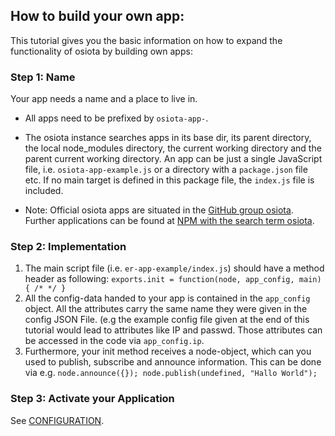 ## How to build your own app:

This tutorial gives you the basic information on how to expand the functionality of osiota by building own apps:

### Step 1: Name

Your app needs a name and a place to live in.

* All apps need to be prefixed by ``osiota-app-``.
* The osiota instance searches apps in its base dir, its parent directory, the local node_modules directory, the current working directory and the parent current working directory. An app can be just a single JavaScript file, i.e. ``osiota-app-example.js`` or a directory with a ``package.json`` file etc. If no main target is defined in this package file, the ``index.js`` file is included.

* Note: Official osiota apps are situated in the [GitHub group osiota](https://github.com/osiota/]). Further applications can be found at [NPM with the search term osiota](https://www.npmjs.com/search?q=osiota).


### Step 2: Implementation


1. The main script file (i.e. ``er-app-example/index.js``) should have a method header as following:
```exports.init = function(node, app_config, main) { /* */ }```
1. All the config-data handed to your app is contained in the ``app_config`` object. All the attributes carry the same name they were given in the config JSON File. (e.g the example config file given at the end of this tutorial would lead to attributes like IP and passwd. Those attributes can be accessed in the code via ```app_config.ip```.
1. Furthermore, your init method receives a node-object, which can you used to publish, subscribe and announce information. This can be done via e.g. ```node.announce({}); node.publish(undefined, "Hallo World");```


### Step 3: Activate your Application

See [CONFIGURATION](doc/04_configuration.md).
